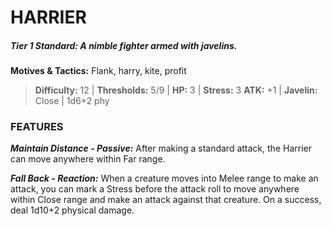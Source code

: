 # HARRIER

##### **Tier 1 Standard:** *A nimble fighter armed with javelins.*

**Motives & Tactics:** Flank, harry, kite, profit

> **Difficulty:** 12 | **Thresholds:** 5/9 | **HP:** 3 | **Stress:** 3
> **ATK:** +1 | **Javelin:** Close | 1d6+2 phy

### FEATURES

***Maintain Distance - Passive:*** After making a standard attack, the Harrier can move anywhere within Far range.

***Fall Back - Reaction:*** When a creature moves into Melee range to make an attack, you can mark a Stress before the attack roll to move anywhere within Close range and make an attack against that creature. On a success, deal 1d10+2 physical damage.
